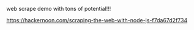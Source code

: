 web scrape demo with tons of potential!!!

https://hackernoon.com/scraping-the-web-with-node-js-f7da67d2f734
